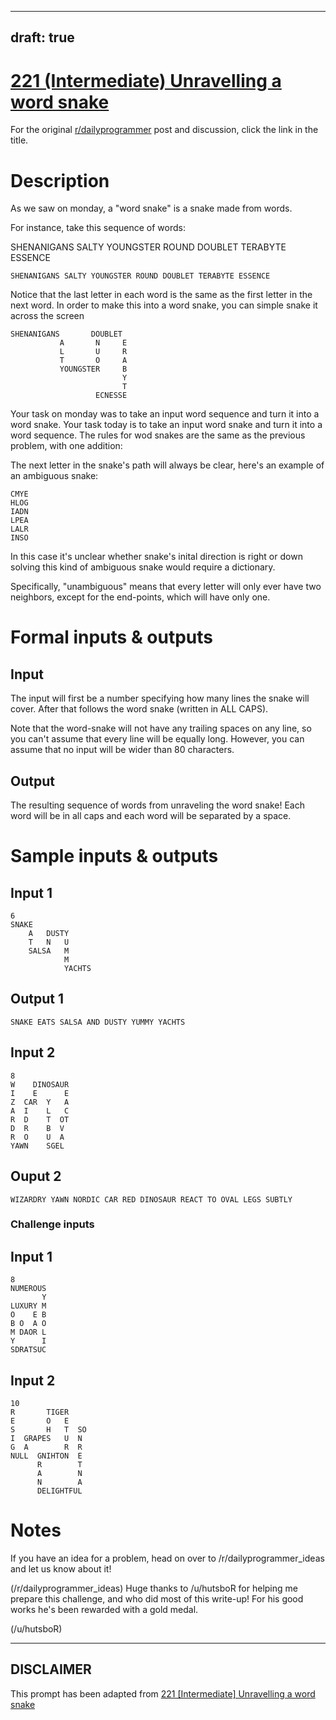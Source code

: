---
draft: true
----

# [221 (Intermediate) Unravelling a word snake](https://www.reddit.com/r/dailyprogrammer/comments/3bqq7p/20150701_challenge_221_intermediate_unravelling_a/)

For the original [r/dailyprogrammer](https://www.reddit.com/r/dailyprogrammer/) post and discussion, click the link in the title.

# Description
As we saw on monday, a "word snake" is a snake made from words.

For instance, take this sequence of words:

SHENANIGANS SALTY YOUNGSTER ROUND DOUBLET TERABYTE ESSENCE


```
SHENANIGANS SALTY YOUNGSTER ROUND DOUBLET TERABYTE ESSENCE
```
Notice that the last letter in each word is the same as the first letter in the next word. In order to make this into a word snake, you can simple snake it across the screen


```
SHENANIGANS       DOUBLET
           A       N     E
           L       U     R
           T       O     A
           YOUNGSTER     B
                         Y
                         T
                   ECNESSE
```
Your task on monday was to take an input word sequence and turn it into a word snake. Your task today is to take an input word snake and turn it into a word sequence. The rules for wod snakes are the same as the previous problem, with one addition:

The next letter in the snake's path will always be clear, here's an example of an ambiguous snake:


```
CMYE
HLOG
IADN
LPEA
LALR
INSO
```
In this case it's unclear whether snake's inital direction is right or down solving this kind of ambiguous snake would require a dictionary.

Specifically, "unambiguous" means that every letter will only ever have two neighbors, except for the end-points, which will have only one. 

# Formal inputs & outputs
## Input
The input will first be a number specifying how many lines the snake will cover. After that follows the word snake (written in ALL CAPS).

Note that the word-snake will not have any trailing spaces on any line, so you can't assume that every line will be equally long. However, you can assume that no input will be wider than 80 characters. 

## Output
The resulting sequence of words from unraveling the word snake! Each word will be in all caps and each word will be separated by a space.

# Sample inputs & outputs
## Input 1

```
6
SNAKE
    A   DUSTY
    T   N   U
    SALSA   M
            M
            YACHTS
```
## Output 1

```
SNAKE EATS SALSA AND DUSTY YUMMY YACHTS
```
## Input 2

```
8
W    DINOSAUR
I    E      E
Z  CAR  Y   A
A  I    L   C
R  D    T  OT
D  R    B  V
R  O    U  A
YAWN    SGEL
```
## Ouput 2

```
WIZARDRY YAWN NORDIC CAR RED DINOSAUR REACT TO OVAL LEGS SUBTLY
```
### Challenge inputs
## Input 1

```
8
NUMEROUS
       Y
LUXURY M
O    E B
B O  A O
M DAOR L
Y      I
SDRATSUC
```
## Input 2

```
10
R       TIGER
E       O   E
S       H   T  SO
I  GRAPES   U  N
G  A        R  R
NULL  GNIHTON  E
      R        T
      A        N
      N        A
      DELIGHTFUL
```
# Notes
If you have an idea for a problem, head on over to /r/dailyprogrammer_ideas and let us know about it! 

(/r/dailyprogrammer_ideas)
Huge thanks to /u/hutsboR for helping me prepare this challenge, and who did most of this write-up! For his good works he's been rewarded with a gold medal.

(/u/hutsboR)

----
## **DISCLAIMER**
This prompt has been adapted from [221 [Intermediate] Unravelling a word snake](https://www.reddit.com/r/dailyprogrammer/comments/3bqq7p/20150701_challenge_221_intermediate_unravelling_a/
)
